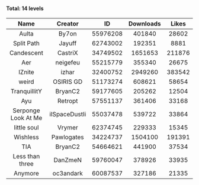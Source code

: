 #### Total: 14 levels

| Name | Creator | ID | Downloads | Likes |
|:---:|:---:|:---:|:---:|:---:|
| Aulta | By7on | 55976208 | 401840 | 28602
| Split Path | Jayuff | 62743002 | 192351 | 8881
| Candescent | CastriX | 34749502 | 1651653 | 211876
| Aer | neigefeu | 55215779 | 355340 | 26675
| IZnite | izhar | 32400752 | 2949260 | 383542
| weird | OSIRIS GD | 51173274 | 608621 | 58654
| TranquillitY | BryanC2 | 59177605 | 205262 | 12504
| Ayu | Retropt | 57551137 | 361406 | 33168
| Serponge Look At Me | iISpaceDustIi | 55037478 | 539722 | 33864
| little soul | Vrymer | 62374745 | 229333 | 15345
| Wishless | Pawlogates | 34224737 | 1504100 | 191391
|  TIA | BryanC2 | 54664621 | 441900 | 37534
| Less than three | DanZmeN | 59760047 | 378926 | 33935
| Anymore | oc3andark | 60087537 | 327186 | 21335
